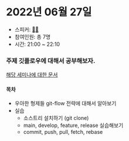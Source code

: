 # 2022년 06월 27일 
 * 스피커: [🐻‍❄️](https://github.com/lgvv)
 * 참여인원: 총 7명 
 * 시간: 21:00 ~ 22:10

### 주제 깃플로우에 대해서 공부해보자.
[해당 세미나에 대한 문서](https://rldd.tistory.com/450)

#### 목차 
 * 우아한 형제들 git-flow 전략에 대해서 알아보기
 * 실습
    * 소스트리 설치하기 (git clone)
    * main, develop, feature, release 실습해보기
    * commit, push, pull, fetch, rebase 
